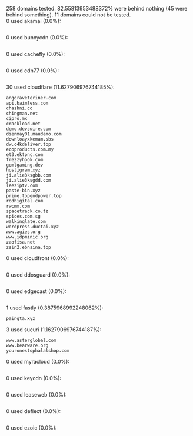 258 domains tested. 82.55813953488372% were behind nothing (45 were behind something). 11 domains could not be tested.<br>
0 used akamai (0.0%):
```

```

0 used bunnycdn (0.0%):
```

```

0 used cachefly (0.0%):
```

```

0 used cdn77 (0.0%):
```

```

30 used cloudflare (11.627906976744185%):
```
angoraveteriner.com
api.baimless.com
chashni.co
chingman.net
cipro.mx
crackload.net
demo.devswire.com
dienmay01.maudemo.com
downloayxkemam.sbs
dw.c4kdeliver.top
ecoproducts.com.my
et3.ektpnc.com
frezzyhook.com
gomlgaming.dev
hostigram.xyz
ji.alie3ksgbb.com
ji.alie3ksgdd.com
leeziptv.com
paste-bin.xyz
prime.topendpower.top
rodhigital.com
rwcmm.com
spacetrack.co.tz
spices.com.sg
walkinglate.com
wordpress.ductai.xyz
www.agies.org
www.idpminic.org
zaofisa.net
zsin2.ebnsina.top
```

0 used cloudfront (0.0%):
```

```

0 used ddosguard (0.0%):
```

```

0 used edgecast (0.0%):
```

```

1 used fastly (0.3875968992248062%):
```
paingta.xyz
```

3 used sucuri (1.1627906976744187%):
```
www.asterglobal.com
www.bearware.org
youronestophalalshop.com
```

0 used myracloud (0.0%):
```

```

0 used keycdn (0.0%):
```

```

0 used leaseweb (0.0%):
```

```

0 used deflect (0.0%):
```

```

0 used ezoic (0.0%):
```

```
